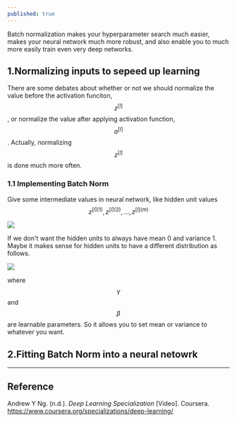 ```yaml
---
published: true
---
```

Batch normalization makes your hyperparameter search much easier, makes your neural network much more robust, and also enable you to much more easily train even very deep networks.

## 1.Normalizing inputs to sepeed up learning
There are some debates about whether or not we should normalize the value before the activation funciton, $$z^{[l]}$$, or normalize the value after applying activation function, $$a^{[l]}$$. Actually, normalizing $$z^{[l]}$$ is done much more often.

### 1.1 Implementing Batch Norm
Give some intermediate values in neural network, like hidden unit values $$z^{[l](1)}, z^{[l](2)}, ..., z^{[l](m)}$$

![]({{site.baseurl}}/images/bn_1.PNG)

If we don't want the hidden units to always have mean 0 and variance 1. Maybe it makes sense for hidden units to have a different distribution as follows.

![]({{site.baseurl}}/images/bn_2.PNG)

where $$\gamma$$ and $$\beta$$ are learnable parameters. So it allows you to set mean or variance to whatever you want.

## 2.Fitting Batch Norm into a neural netowrk


----
## Reference
Andrew Y Ng. (n.d.). _Deep Learning Specialization_ [Video]. Coursera.  
<https://www.coursera.org/specializations/deep-learning/>
